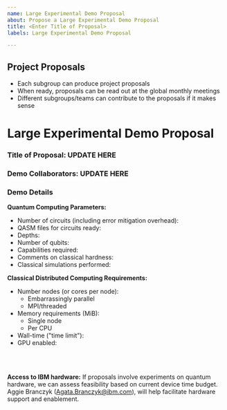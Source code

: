 ```yaml
---
name: Large Experimental Demo Proposal
about: Propose a Large Experimental Demo Proposal
title: <Enter Title of Proposal>
labels: Large Experimental Demo Proposal

---
```


## Project Proposals
- Each subgroup can produce project proposals
- When ready, proposals can be read out at the global monthly meetings
- Different subgroups/teams can contribute to the proposals if it makes sense

<!-- INSTRUCTIONS - Please fill out the template below to the best of your abilities. Any text within the arrow and dash areas is hidden from final view. -->

# Large Experimental Demo Proposal

### Title of Proposal: UPDATE HERE
<!-- ^^ Give your proposal a name to distinguish it --> 

### Demo Collaborators: UPDATE HERE
<!-- ^^ Enter the names of those collaborators that are already involved --> 

### Demo Details

**Quantum Computing Parameters:**
- Number of circuits (including error mitigation overhead):
- QASM files for circuits ready:
- Depths:
- Number of qubits:
- Capabilities required:
- Comments on classical hardness:
- Classical simulations performed:

**Classical Distributed Computing Requirements:**
- Number nodes (or cores per node):
  - Embarrassingly parallel
  - MPI/threaded
- Memory requirements (MiB):
  - Single node
  - Per CPU
- Wall-time ("time limit"):
- GPU enabled:

<!-- REMINDER - Please fill out the ^^ above to the best of your abilities. -->

<br>
<br>

**Access to IBM hardware:**
If proposals involve experiments on quantum hardware, we can assess feasibility based on current device time budget. Aggie Branczyk (Agata.Branczyk@ibm.com), will help facilitate hardware support
and enablement.
